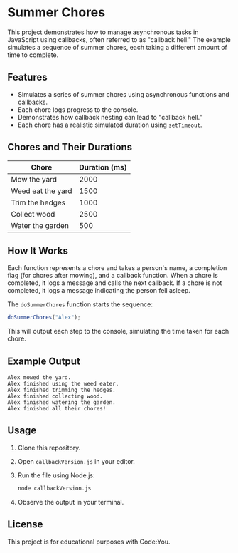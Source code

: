 # Summer Chores 

This project demonstrates how to manage asynchronous tasks in JavaScript using callbacks, often referred to as "callback hell." The example simulates a sequence of summer chores, each taking a different amount of time to complete.

## Features

- Simulates a series of summer chores using asynchronous functions and callbacks.
- Each chore logs progress to the console.
- Demonstrates how callback nesting can lead to "callback hell."
- Each chore has a realistic simulated duration using `setTimeout`.

## Chores and Their Durations

| Chore                | Duration (ms) |
|----------------------|---------------|
| Mow the yard         | 2000          |
| Weed eat the yard    | 1500          |
| Trim the hedges      | 1000          |
| Collect wood         | 2500          |
| Water the garden     | 500           |

## How It Works

Each function represents a chore and takes a person's name, a completion flag (for chores after mowing), and a callback function. When a chore is completed, it logs a message and calls the next callback. If a chore is not completed, it logs a message indicating the person fell asleep.

The `doSummerChores` function starts the sequence:

```javascript
doSummerChores("Alex");
```

This will output each step to the console, simulating the time taken for each chore.

## Example Output

```
Alex mowed the yard.
Alex finished using the weed eater.
Alex finished trimming the hedges.
Alex finished collecting wood.
Alex finished watering the garden.
Alex finished all their chores!
```

## Usage

1. Clone this repository.
2. Open `callbackVersion.js` in your editor.
3. Run the file using Node.js:

   ```sh
   node callbackVersion.js
   ```

4. Observe the output in your terminal.

## License

This project is for educational purposes with Code:You.
